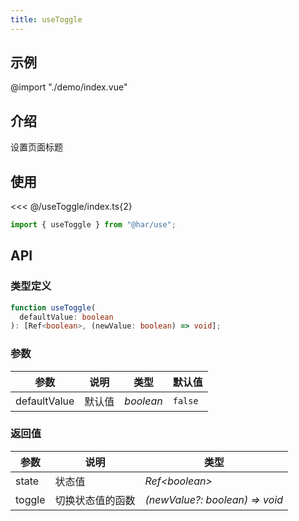 ```yaml
---
title: useToggle
---
```

## 示例
@import "./demo/index.vue"

## 介绍
设置页面标题
## 使用

<<< @/useToggle/index.ts{2}

```ts
import { useToggle } from "@har/use";
```

## API

### 类型定义

```ts
function useToggle(
  defaultValue: boolean
): [Ref<boolean>, (newValue: boolean) => void];
```

### 参数

| 参数                                       | 说明   | 类型      | 默认值  |
|------------------------------------------| ------ | --------- | ------- |
| defaultValue | 默认值 | _boolean_ | `false` |

### 返回值

| 参数   | 说明             | 类型                           |
| ------ | ---------------- | ------------------------------ |
| state  | 状态值           | _Ref\<boolean>_                |
| toggle | 切换状态值的函数 | _(newValue?: boolean) => void_ |
